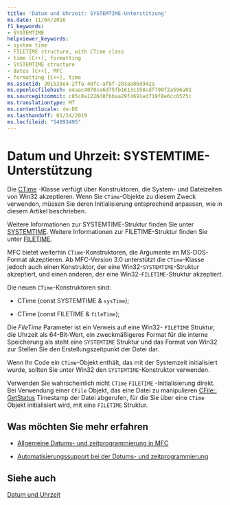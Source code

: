 ```yaml
---
title: 'Datum und Uhrzeit: SYSTEMTIME-Unterstützung'
ms.date: 11/04/2016
f1_keywords:
- SYSTEMTIME
helpviewer_keywords:
- system time
- FILETIME structure, with CTime class
- time [C++], formatting
- SYSTEMTIME structure
- dates [C++], MFC
- formatting [C++], time
ms.assetid: 201528e4-2ffa-48fc-af8f-203aa86d942a
ms.openlocfilehash: e4aac4078ce6d75fb1613c158cdf790f2a596a01
ms.sourcegitcommit: c85c8a1226d8fbbaa29f4691ed719f8e6cc6575c
ms.translationtype: MT
ms.contentlocale: de-DE
ms.lasthandoff: 01/24/2019
ms.locfileid: "54893495"
---
```

# <a name="date-and-time-systemtime-support"></a>Datum und Uhrzeit: SYSTEMTIME-Unterstützung

Die [CTime](../atl-mfc-shared/reference/ctime-class.md) -Klasse verfügt über Konstruktoren, die System- und Dateizeiten von Win32 akzeptieren. Wenn Sie `CTime`-Objekte zu diesem Zweck verwenden, müssen Sie deren Initialisierung entsprechend anpassen, wie in diesem Artikel beschrieben.

Weitere Informationen zur SYSTEMTIME-Struktur finden Sie unter [SYSTEMTIME](/windows/desktop/api/minwinbase/ns-minwinbase-systemtime). Weitere Informationen zur FILETIME-Struktur finden Sie unter [FILETIME](/windows/desktop/api/minwinbase/ns-minwinbase-filetime).

MFC bietet weiterhin `CTime`-Konstruktoren, die Argumente im MS-DOS-Format akzeptieren. Ab MFC-Version 3.0 unterstützt die `CTime`-Klasse jedoch auch einen Konstruktor, der eine Win32-`SYSTEMTIME`-Struktur akzeptiert, und einen anderen, der eine Win32-`FILETIME`-Struktur akzeptiert.

Die neuen `CTime`-Konstruktoren sind:

- CTime (const SYSTEMTIME & `sysTime`);

- CTime (const FILETIME & `fileTime`);

Die *FileTime* Parameter ist ein Verweis auf eine Win32- `FILETIME` Struktur, die Uhrzeit als 64-Bit-Wert, ein zweckmäßigeres Format für die interne Speicherung als steht eine `SYSTEMTIME` Struktur und das Format von Win32 zur Stellen Sie den Erstellungszeitpunkt der Datei dar.

Wenn Ihr Code ein `CTime`-Objekt enthält, das mit der Systemzeit initialisiert wurde, sollten Sie unter Win32 den `SYSTEMTIME`-Konstruktor verwenden.

Verwenden Sie wahrscheinlich nicht `CTime` `FILETIME` -Initialisierung direkt. Bei Verwendung einer `CFile` Objekt, das eine Datei zu manipulieren [CFile:: GetStatus](../mfc/reference/cfile-class.md#getstatus) Timestamp der Datei abgerufen, für die Sie über eine `CTime` Objekt initialisiert wird, mit eine `FILETIME` Struktur.

## <a name="what-do-you-want-to-know-more-about"></a>Was möchten Sie mehr erfahren

- [Allgemeine Datums- und zeitprogrammierung in MFC](../atl-mfc-shared/date-and-time.md)

- [Automatisierungssupport bei der Datums- und zeitprogrammierung](../atl-mfc-shared/date-and-time-automation-support.md)

## <a name="see-also"></a>Siehe auch

[Datum und Uhrzeit](../atl-mfc-shared/date-and-time.md)
